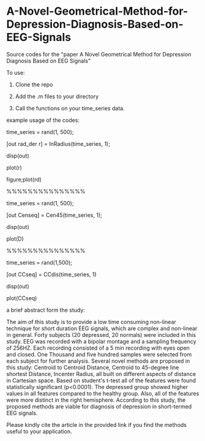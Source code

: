 # A-Novel-Geometrical-Method-for-Depression-Diagnosis-Based-on-EEG-Signals
Source codes for the "paper A Novel Geometrical Method for Depression Diagnosis Based on EEG Signals"

To use:
1. Clone the repo

2. Add the .m files to your directory

3. Call the functions on your time_series data.


example usage of the codes:

 time_series = rand(1, 500);
 
 [out rad_der r] = InRadius(time_series, 1);
 
 disp(out)
 
 plot(r)
 
 figure;plot(rd)
 
 %%%%%%%%%%%%%%%
 
 time_series = rand(1, 500);
 
 [out Censeq] = Cen45(time_series, 1);
 
 disp(out)
 
 plot(D)

 %%%%%%%%%%%%%%%
 
 time_series = rand(1,500);
 
 [out CCseq] = CCdis(time_series, 1)
 
 disp(out)
 
 plot(CCseq)
 
 
a brief abstract form the study:

The aim of this study is to provide a low time consuming non-linear technique for short duration EEG signals, which are complex and non-linear in general. Forty subjects (20 depressed, 20 normals) were included in this study. EEG was recorded with a bipolar montage and a sampling frequency of 256HZ. Each recording consisted of a 5 min recording with eyes open and closed. One Thousand and five hundred samples were selected from each subject for further analysis. Several novel methods are proposed in this study: Centroid to Centroid Distance, Centroid to 45-degree line shortest Distance, Incenter Radius, all built on different aspects of distance in Cartesian space. Based on student's t-test all of the features were found statistically significant (p<0.0001). The depressed group showed higher values in all features compared to the healthy group. Also, all of the features were more distinct in the right hemisphere. According to this study, the proposed methods are viable for diagnosis of depression in short-termed EEG signals.

Please kindly cite the article in the provided link if you find the methods useful to your application.
